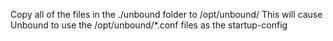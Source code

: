 Copy all of the files in the ./unbound folder to /opt/unbound/
This will cause Unbound to use the /opt/unbound/*.conf files as the startup-config